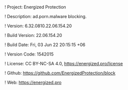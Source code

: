 ! Project: Energized Protection

! Description: ad.porn.malware blocking.

! Version: 6.32.0810.22.06.154.20

! Build Version: 22.06.154.20

! Build Date: Fri, 03 Jun 22 20:15:15 +06

! Version Code: 1542015

! License: CC BY-NC-SA 4.0, https://energized.pro/license

! Github: https://github.com/EnergizedProtection/block

! Web: https://energized.pro
